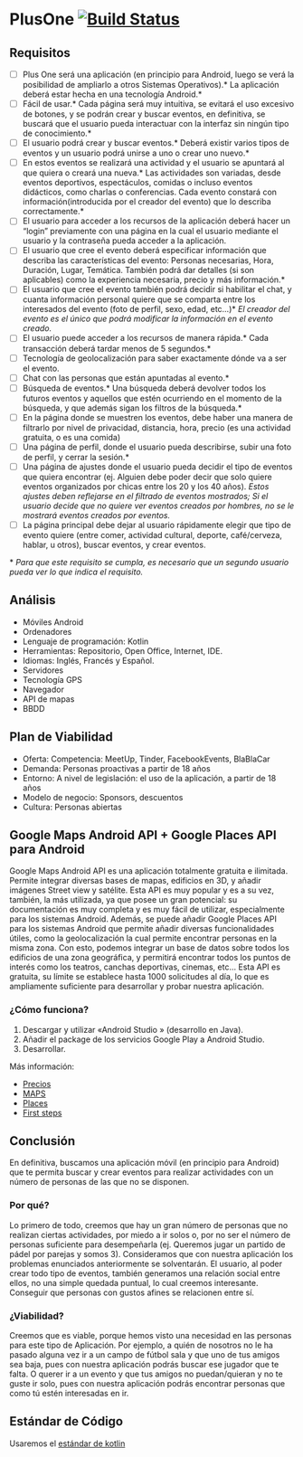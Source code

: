 # PlusOne [![Build Status](https://travis-ci.com/higab85/plusone.svg?token=TAzi6c7tXFDXVq6LSzqz&branch=master)](https://travis-ci.com/higab85/plusone)

## Requisitos

- [ ] Plus One será una aplicación (en principio para Android, luego se verá la posibilidad de ampliarlo a otros Sistemas Operativos).* La aplicación deberá estar hecha en una tecnología Android.*
- [ ] Fácil de usar.* Cada página será muy intuitiva, se evitará el uso excesivo de botones, y se podrán crear y buscar eventos, en definitiva, se buscará que el usuario pueda interactuar con la interfaz sin ningún tipo de conocimiento.*
- [ ] El usuario podrá crear y buscar eventos.* Deberá existir varios tipos de eventos y un usuario podrá unirse a uno o crear uno nuevo.*
- [ ] En estos eventos se realizará una actividad y el usuario se apuntará al que quiera o creará una nueva.* Las actividades son variadas, desde eventos deportivos, espectáculos, comidas o incluso eventos didácticos, como charlas o conferencias. Cada evento constará con información(introducida por el creador del evento) que lo describa correctamente.*
- [ ] El usuario para acceder a los recursos de la aplicación deberá hacer un “login” previamente con una página en la cual el usuario mediante el usuario y la contraseña pueda acceder a la aplicación.
- [ ] El usuario que cree el evento deberá especificar información que describa las características del evento: Personas necesarias, Hora, Duración, Lugar, Temática. También podrá dar detalles (si son aplicables) como la experiencia necesaria, precio y más información.\*
- [ ] El usuario que cree el evento también podrá decidir si habilitar el chat, y cuanta información personal quiere que se comparta entre los interesados del evento (foto de perfil, sexo, edad, etc…)\* *El creador del evento es el único que podrá modificar la información en el evento creado.*
- [ ] El usuario puede acceder a los recursos de manera rápida.* Cada transacción deberá tardar menos de 5 segundos.*
- [ ] Tecnología de geolocalización para saber exactamente dónde va a ser el evento.
- [ ] Chat con las personas que están apuntadas al evento.\* 
- [ ] Búsqueda de eventos.* Una búsqueda deberá devolver todos los futuros eventos y aquellos que estén ocurriendo en el momento de la búsqueda, y que además sigan los filtros de la búsqueda.*
- [ ] En la página donde se muestren los eventos, debe haber una manera de filtrarlo por nivel de privacidad, distancia, hora, precio (es una actividad gratuita, o es una comida)
- [ ] Una página de perfil, donde el usuario pueda describirse, subir una foto de perfil, y cerrar la sesión.\*
- [ ] Una página de ajustes donde el usuario pueda decidir el tipo de eventos que quiera encontrar (ej. Alguien debe poder decir que solo quiere eventos organizados por chicas entre los 20 y los 40 años). *Estos ajustes deben reflejarse en el filtrado de eventos mostrados; Si el usuario decide que no quiere ver eventos creados por hombres, no se le mostrará eventos creados por eventos.*
- [ ] La página principal debe dejar al usuario rápidamente elegir que tipo de evento quiere (entre comer, actividad cultural, deporte, café/cerveza, hablar, u otros), buscar eventos, y crear eventos.

\* *Para que este requisito se cumpla, es necesario que un segundo usuario pueda ver lo que indica el requisito.*

## Análisis
- Móviles Android
- Ordenadores
- Lenguaje de programación: Kotlin
- Herramientas: Repositorio, Open Office, Internet, IDE.
- Idiomas: Inglés, Francés y Español.
- Servidores
- Tecnología GPS
- Navegador
- API de mapas
- BBDD

## Plan de Viabilidad
- Oferta: Competencia: MeetUp, Tinder, FacebookEvents, BlaBlaCar
- Demanda: Personas proactivas a partir de 18 años
- Entorno: A nivel de legislación: el uso de la aplicación, a partir de 18 años
- Modelo de negocio: Sponsors, descuentos
- Cultura: Personas abiertas

## Google Maps Android API + Google Places API para Android
Google Maps Android API es una aplicación totalmente gratuita e ilimitada. Permite integrar diversas bases de mapas, edificios en 3D, y añadir imágenes Street view y satélite. Esta API es muy popular y es a su vez, también, la más utilizada, ya que posee un gran potencial: su documentación es muy completa y es muy fácil de utilizar, especialmente para los sistemas Android.
  Además, se puede añadir Google Places API para los sistemas Android que permite añadir diversas funcionalidades útiles, como la geolocalización la cual permite encontrar personas en la misma zona. Con esto, podemos integrar un base de datos sobre todos los edificios de una zona geográfica, y permitirá encontrar todos los puntos de interés como los teatros, canchas deportivas, cinemas, etc... Esta API es gratuita, su límite se establece hasta 1000 solicitudes al día, lo que es ampliamente suficiente para desarrollar y probar nuestra aplicación.  

### ¿Cómo funciona?

1. Descargar y utilizar «Android Studio » (desarrollo en Java).
2. Añadir el package de los servicios Google Play a Android Studio.
3. Desarrollar.

Más información: 
- [Precios](https://developers.google.com/maps/pricing-and-plans/#details)
- [MAPS](https://developers.google.com/maps/documentation/android-api/?hl=fr)
- [Places](https://developers.google.com/places/?hl=fr)
- [First steps](https://developers.google.com/maps/documentation/android-api/start?hl=fr)

## Conclusión 

En definitiva, buscamos una aplicación móvil (en principio para Android) que te permita buscar y crear eventos para realizar actividades con un número de personas de las que no se disponen.

### Por qué?
Lo primero de todo, creemos que hay un gran número de personas que no realizan ciertas actividades, por miedo a ir solos o, por no ser el número de personas suficiente para desempeñarla (ej. Queremos jugar un partido de pádel por parejas y somos 3).
Consideramos que con nuestra aplicación los problemas enunciados anteriormente se solventarán. 
El usuario, al poder crear todo tipo de eventos, también generamos una relación social entre ellos, no una simple quedada puntual, lo cual creemos interesante. Conseguir que personas con gustos afines se relacionen entre sí.

### ¿Viabilidad?
Creemos que es viable, porque hemos visto una necesidad en las personas para este tipo de Aplicación.
Por ejemplo, a quién de nosotros no le ha pasado alguna vez ir a un campo de fútbol sala y que uno de tus amigos sea baja, pues con nuestra aplicación podrás buscar ese jugador que te falta. O querer ir a un evento y que tus amigos no puedan/quieran y no te guste ir solo, pues con nuestra aplicación podrás encontrar personas que como tú estén interesadas en ir.


## Estándar de Código
Usaremos el [estándar de kotlin](https://kotlinlang.org/docs/reference/coding-conventions.html)
